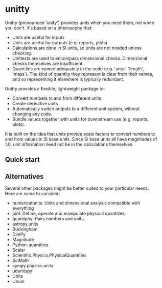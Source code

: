 # unitty

Unitty (pronounced 'unity') provides units when you need them, not when you
don't. It's based on a phiolosophy that:

* Units are useful for inputs
* Units are useful for outputs (e.g. reports, plots)
* Calculations are done in SI units, so units are not needed unless checking.
* Unittests are used to encompass dimensional checks. Dimensional checks
themselves are insufficient.
* Quantities are named adequately in the code (e.g. 'area', 'length', 'mass').
The kind of quantity they represent is clear from their names, and so 
representing it elsewhere is typically redundant. 

Unitty provides a flexible, lightweight package to:

* Convert numbers to and from different units
* Create derivative units
* Automatically switch outputs to a different unit system, without changing
any code.
* Bundle values together with units for downstream use (e.g. reports, plots). 

It is built on the idea that units provide scale factors to convert numbers
to and from values in SI base units. Since SI base units all have magnitudes of
1.0, unit information need not be in the calculations themselves.

## Quick start


## Alternatives

Several other packages might be better suited to your particular needs. Here
are some to consider:

* numericalunits: Units and dimensional analysis compatible with everything
* pint: Define, operate and manipulate physical quantities.
* quantiphy: Pairs numbers and units.
* astropy.units
* Buckingham
* DimPy
* Magnitude
* Python-quantities
* Scalar
* Scientific.Physics.PhysicalQuantities
* SciMath
* sympy.physics.units
* udunitspy
* Units
* Unum

